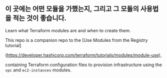
## 이 곳에는 어떤 모듈을 가했는지, 그리고 그 모듈의 사용법을 적는 것이 좋습니다.

Learn what Terraform modules are and when to create them.

This repo is a companion repo to the [Use Modules from the Registry tutorial]

(https://developer.hashicorp.com/terraform/tutorials/modules/module-use), 

containing Terraform configuration files to provision infrastructure using the `vpc` and `ec2-instances` modules.
